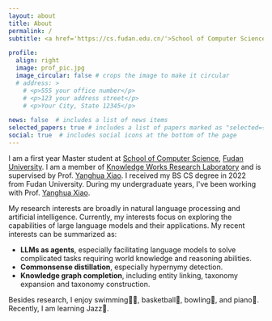 ```yaml
---
layout: about
title: About
permalink: /
subtitle: <a href='https://cs.fudan.edu.cn/'>School of Computer Science, Fudan University</a>

profile:
  align: right
  image: prof_pic.jpg
  image_circular: false # crops the image to make it circular
  # address: >
    # <p>555 your office number</p>
    # <p>123 your address street</p>
    # <p>Your City, State 12345</p>

news: false  # includes a list of news items
selected_papers: true # includes a list of papers marked as "selected={true}"
social: true  # includes social icons at the bottom of the page
---
```


I am a first year Master student at [School of Computer Science](https://cs.fudan.edu.cn/), [Fudan University](https://www.fudan.edu.cn/). I am a member of [Knowledge Works Research Laboratory](http://kw.fudan.edu.cn/) and is supervised by Prof. [Yanghua Xiao](https://scholar.google.com/citations?user=odFW4FoAAAAJ). I received my BS CS degree in 2022 from Fudan University. During my undergraduate years, I've been working with Prof. [Yanghua Xiao](https://scholar.google.com/citations?user=odFW4FoAAAAJ).

My research interests are broadly in natural language processing and artificial intelligence. Currently, my interests focus on exploring the capabilities of large language models and their applications. My recent interests can be summarized as:

- **LLMs as agents**, especially facilitating language models to solve complicated tasks requiring world knowledge and reasoning abilities.
- **Commonsense distillation**, especially hypernymy detection.
- **Knowledge graph completion**, including entity linking, taxonomy expansion and taxonomy construction.
<!-- - **Symbolic reasoning with LLM**, still trying to understand the relation between the reasoning abilities of LLM and symbolic reasoning like first order logic. -->

Besides research, I enjoy swimming🏊‍♂️, basketball🏀, bowling🎳, and piano🎹. Recently, I am learning Jazz🎹.

<!-- Write your biography here. Tell the world about yourself. Link to your favorite [subreddit](http://reddit.com). You can put a picture in, too. The code is already in, just name your picture `prof_pic.jpg` and put it in the `img/` folder.

Put your address / P.O. box / other info right below your picture. You can also disable any these elements by editing `profile` property of the YAML header of your `_pages/about.md`. Edit `_bibliography/papers.bib` and Jekyll will render your [publications page](/publications/) automatically.

Link to your social media connections, too. This theme is set up to use [Font Awesome icons](http://fortawesome.github.io/Font-Awesome/) and [Academicons](https://jpswalsh.github.io/academicons/), like the ones below. Add your Facebook, Twitter, LinkedIn, Google Scholar, or just disable all of them. -->
